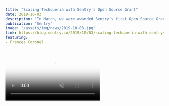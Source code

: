 ```yaml
---
title: "Scaling Techqueria with Sentry's Open Source Grant"
date: 2019-10-03
description: "In March, we were awarded Sentry’s first Open Source Grant. Here’s a look at our progress, six months later."
publication: "Sentry"
image: "/assets/img/news/2019-10-03.jpg"
link: https://blog.sentry.io/2019/10/03/scaling-techqueria-with-sentrys-open-source-grant/
featuring:
- Frances Coronel
---
```


<video autoplay="" loop="" muted="" playsinline="" poster="https://images.ctfassets.net/em6l9zw4tzag/2qbBNFUVheAWoKBQ7mWfOb/5b06df03b3f8b64271ca5199fd566486/techqueria_hero_image__2_.jpg">
  <source src="https://videos.ctfassets.net/em6l9zw4tzag/3WExML6c8QkT0W2OjSjrHF/62a1037605ec59082d1a63ad09fbd042/techqueria_hero_video__2_.mp4" type="video/mp4">
</video>
<br>
